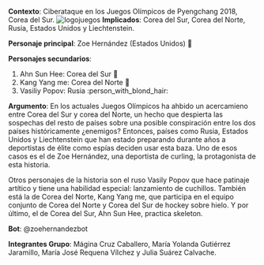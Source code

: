 **Contexto**: Ciberataque en los Juegos Olímpicos de Pyengchang 2018, Corea del Sur.
![logojuegos](https://okdiario.com/img/2018/01/26/7-curiosidades-sobre-los-juegos-olimpicos-de-invierno-pyeongchang-2018-1-655x368.jpg
)
**Implicados**: Corea del Sur, Corea del Norte, Rusia, Estados Unidos y Liechtenstein.

**Personaje principal**: Zoe Hernández (Estados Unidos)  :woman:

**Personajes secundarios**: 
1. Ahn Sun Hee: Corea del Sur  :woman:
2. Kang Yang me: Corea del Norte  :woman:
3. Vasiliy Popov: Rusia  :person_with_blond_hair:

**Argumento**: En los actuales Juegos Olímpicos ha ahbido un acercamieno entre Corea del Sur y corea del Norte, un hecho que despierta 
las sospechas del resto de países sobre una posible conspiración entre los dos países históricamente ¿enemigos?
Entonces, países como Rusia, Estados Unidos y Liechtenstein que han estado preparando durante años a deportistas de élite como espías deciden usar esta baza.
Uno de esos casos es el de Zoe Hernández, una deportista de curling, la protagonista de esta historia.

Otros personajes de la historia son el ruso Vasily Popov que hace patinaje artítico y tiene una habilidad especial: lanzamiento de cuchillos.
También está la de Corea del Norte, Kang Yang me, que participa en el equipo conjunto de Corea del Norte y Corea del Sur de hockey sobre hielo.
Y por último, el de Corea del Sur, Ahn Sun Hee, practica skeleton.



**Bot**: @zoehernandezbot


**Integrantes Grupo**: Mágina Cruz Caballero, María Yolanda Gutiérrez Jaramillo, María José Requena Vílchez y Julia Suárez Calvache.

